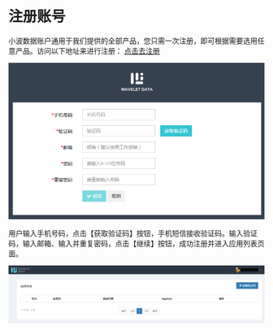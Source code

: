 # 注册账号

小波数据账户通用于我们提供的全部产品，您只需一次注册，即可根据需要选用任意产品。访问以下地址来进行注册： [点击去注册](http://xiaobodata.com/ma/#/register) 

![](/assets/注册2.png)

用户输入手机号码，点击【获取验证码】按钮，手机短信接收验证码。输入验证码，输入邮箱、输入并重复密码，点击【继续】按钮，成功注册并进入应用列表页面。

![](/assets/注册3.png)

